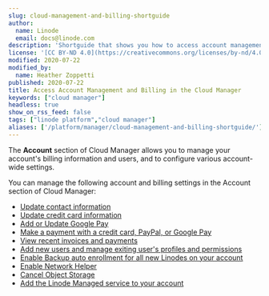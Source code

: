 ```yaml
---
slug: cloud-management-and-billing-shortguide
author:
  name: Linode
  email: docs@linode.com
description: 'Shortguide that shows you how to access account management and billing in the Cloud Manager.'
license: '[CC BY-ND 4.0](https://creativecommons.org/licenses/by-nd/4.0)'
modified: 2020-07-22
modified_by:
  name: Heather Zoppetti
published: 2020-07-22
title: Access Account Management and Billing in the Cloud Manager
keywords: ["cloud manager"]
headless: true
show_on_rss_feed: false
tags: ["linode platform","cloud manager"]
aliases: ['/platform/manager/cloud-management-and-billing-shortguide/']
---
```


The **Account** section of Cloud Manager allows you to manage your account's billing information and users, and to configure various account-wide settings.

You can manage the following account and billing settings in the Account section of Cloud Manager:

- [Update contact information](/docs/guides/accounts-and-passwords/#updating-billing-contact-information)
- [Update credit card information](/docs/guides/manage-billing-in-cloud-manager/#updating-the-credit-card)
- [Add or Update Google Pay](/docs/guides/manage-billing-in-cloud-manager/#adding-and-updating-google-pay)
- [Make a payment with a credit card, PayPal, or Google Pay](/docs/guides/manage-billing-in-cloud-manager/#making-a-payment)
- [View recent invoices and payments](/docs/guides/manage-billing-in-cloud-manager/#accessing-billing-history)
- [Add new users and manage exiting user's profiles and permissions](/docs/guides/accounts-and-passwords/#users-and-permissions)
- [Enable Backup auto enrollment for all new Linodes on your account](/docs/products/storage/backups/guides/enable/#auto-enroll-new-compute-instances-in-the-backup-service)
- [Enable Network Helper](/docs/guides/network-helper/#global)
- [Cancel Object Storage](/docs/products/storage/object-storage/guides/cancel/)
- [Add the Linode Managed service to your account](/docs/guides/linode-managed/#getting-started)
